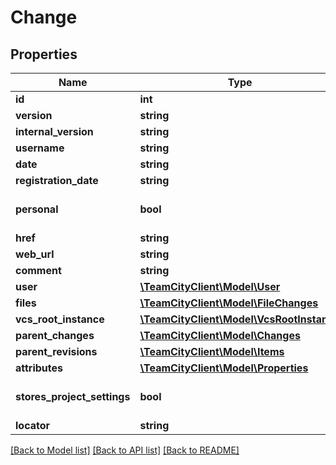 # Change

## Properties
Name | Type | Description | Notes
------------ | ------------- | ------------- | -------------
**id** | **int** |  | [optional] 
**version** | **string** |  | [optional] 
**internal_version** | **string** |  | [optional] 
**username** | **string** |  | [optional] 
**date** | **string** |  | [optional] 
**registration_date** | **string** |  | [optional] 
**personal** | **bool** |  | [optional] [default to false]
**href** | **string** |  | [optional] 
**web_url** | **string** |  | [optional] 
**comment** | **string** |  | [optional] 
**user** | [**\TeamCityClient\Model\User**](User.md) |  | [optional] 
**files** | [**\TeamCityClient\Model\FileChanges**](FileChanges.md) |  | [optional] 
**vcs_root_instance** | [**\TeamCityClient\Model\VcsRootInstance**](VcsRootInstance.md) |  | [optional] 
**parent_changes** | [**\TeamCityClient\Model\Changes**](Changes.md) |  | [optional] 
**parent_revisions** | [**\TeamCityClient\Model\Items**](Items.md) |  | [optional] 
**attributes** | [**\TeamCityClient\Model\Properties**](Properties.md) |  | [optional] 
**stores_project_settings** | **bool** |  | [optional] [default to false]
**locator** | **string** |  | [optional] 

[[Back to Model list]](../README.md#documentation-for-models) [[Back to API list]](../README.md#documentation-for-api-endpoints) [[Back to README]](../README.md)


